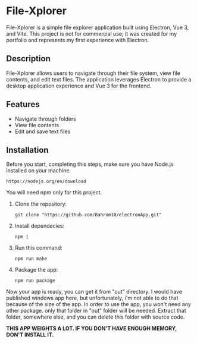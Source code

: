 # File-Xplorer

File-Xplorer is a simple file explorer application built using Electron, Vue 3, and Vite. This project is not for commercial use; it was created for my portfolio and represents my first experience with Electron.

## Description

File-Xplorer allows users to navigate through their file system, view file contents, and edit text files. The application leverages Electron to provide a desktop application experience and Vue 3 for the frontend.

## Features

- Navigate through folders
- View file contents
- Edit and save text files

## Installation

Before you start, completing this steps, make sure you have Node.js installed on your machine.
   ```
   https://nodejs.org/en/download
   ```
You will need npm only for this project.

1. Clone the repository:
   ```
   git clone "https://github.com/Bahrom10/electronApp.git"
   ```
2. Install dependecies:
    ```
    npm i
    ```
3. Run this command:
    ```
    npm run make
    ```
4. Package the app:
   ```
   npm run package
   ```

Now your app is ready, you can get it from "out" directory. I would have published windows app here, but unfortunately, i'm not able to do that because of the size of the app. In order to use the app, you won't need any other package. only that folder in "out" folder will be needed. Extract that folder, somewhere else, and you can delete this folder with source code.

<strong>THIS APP WEIGHTS A LOT. IF YOU DON'T HAVE ENOUGH MEMORY, DON'T INSTALL IT.</strong>
